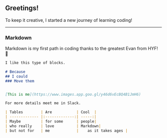 ## Greetings!

To keep it creative, I started a new journey of learning coding!

---

### Markdown

Markdown is my first path in coding thanks to the greatest Evan from HYF! 🥚

```markdown
I like this type of blocks. 

# Because
## I could
### Move them


[This is me](https://www.images.app.goo.gl/y46d6vEcBQ4B1JmH6)

For more details meet me in Slack.

| Tables        | Are           | Cool  |
| ------------- |:-------------:| -----:|
| Maybe         | for some      | people|
| who really    | love          | Markdown|
| but not for   | me            |    as it takes ages |

